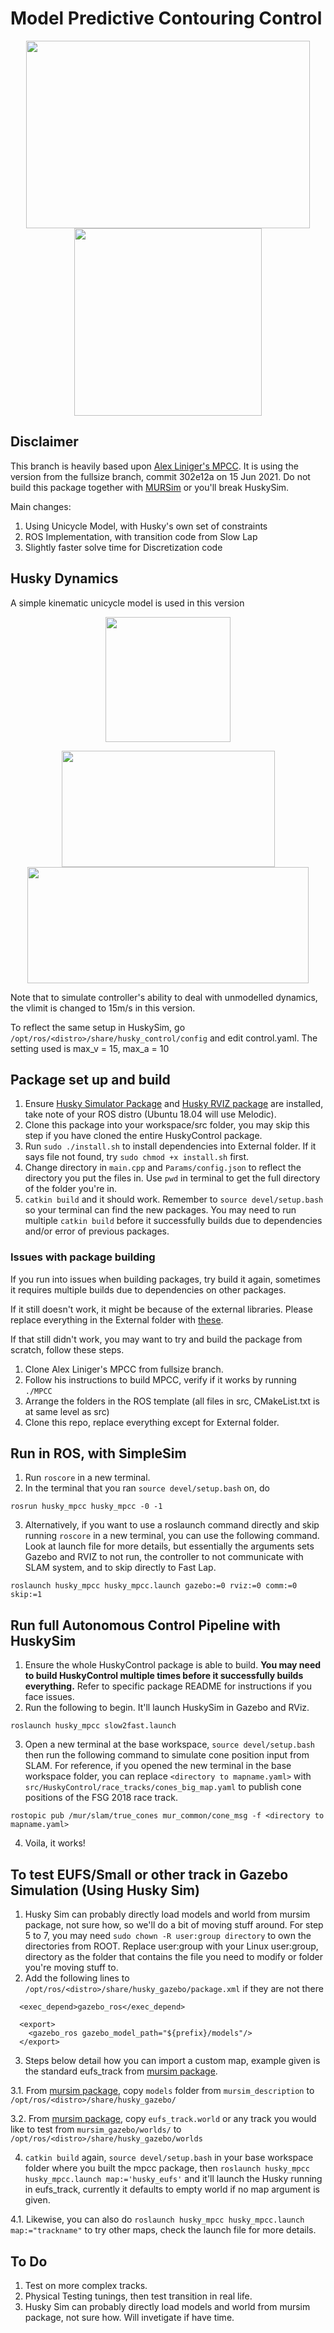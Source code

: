 # Model Predictive Contouring Control
<p align="center">
  <img width="454" height="300" src="https://user-images.githubusercontent.com/78944454/137711457-6073b01d-b5d1-4f3f-905a-70c860ee6a46.gif">
  <img width="300" height="300" src="https://user-images.githubusercontent.com/78944454/137818522-85b7dd92-eb84-40b6-b4f5-c46caab0f031.png">  
</p>

## Disclaimer
This branch is heavily based upon [Alex Liniger's MPCC](https://github.com/alexliniger/MPCC). It is using the version from the fullsize branch, commit 302e12a on 15 Jun 2021. Do not build this package together with [MURSim](https://github.com/MURDriverless/mursim) or you'll break HuskySim.

Main changes:
1. Using Unicycle Model, with Husky's own set of constraints
2. ROS Implementation, with transition code from Slow Lap
3. Slightly faster solve time for Discretization code

## Husky Dynamics
A simple kinematic unicycle model is used in this version
<p align="center">
  <img width="200" height="200" src="https://user-images.githubusercontent.com/78944454/137826421-5731ba0a-432e-43ac-8b5e-f052e6f884a0.png">
</p>

<p align="center">
  <img width="341" height="186" src="https://user-images.githubusercontent.com/78944454/137827369-229ead02-1558-4590-975f-6a32ea3c71b3.png">
  <img width="450" height="186" src="https://user-images.githubusercontent.com/78944454/137827921-4ea7488e-306d-4648-a828-8cb6853f71db.png">
</p>

Note that to simulate controller's ability to deal with unmodelled dynamics, the vlimit is changed to 15m/s in this version. 

To reflect the same setup in HuskySim, go `/opt/ros/<distro>/share/husky_control/config` and edit control.yaml. The setting used is max_v = 15, max_a = 10

## Package set up and build
1. Ensure [Husky Simulator Package](http://wiki.ros.org/husky_gazebo/Tutorials/Simulating%20Husky) and [Husky RVIZ package](http://wiki.ros.org/husky_control/Tutorials/Interfacing%20with%20Husky) are installed, take note of your ROS distro (Ubuntu 18.04 will use Melodic). 
2. Clone this package into your workspace/src folder, you may skip this step if you have cloned the entire HuskyControl package.
3. Run `sudo ./install.sh` to install dependencies into External folder. If it says file not found, try `sudo chmod +x install.sh` first.
4. Change directory in `main.cpp` and `Params/config.json` to reflect the directory you put the files in. Use `pwd` in terminal to get the full directory of the folder you're in.
5. `catkin build` and it should work. Remember to `source devel/setup.bash` so your terminal can find the new packages. You may need to run multiple `catkin build` before it successfully builds due to dependencies and/or error of previous packages.

### Issues with package building
If you run into issues when building packages, try build it again, sometimes it requires multiple builds due to dependencies on other packages. 

If it still doesn't work, it might be because of the external libraries. Please replace everything in the External folder with [these](https://drive.google.com/drive/u/1/folders/16xUVZtKH77O1hIqJbc8R4slYYIPgZIeA).

If that still didn't work, you may want to try and build the package from scratch, follow these steps.
1. Clone Alex Liniger's MPCC from fullsize branch.
2. Follow his instructions to build MPCC, verify if it works by running `./MPCC`
3. Arrange the folders in the ROS template (all files in src, CMakeList.txt is at same level as src)
4. Clone this repo, replace everything except for External folder.

## Run in ROS, with SimpleSim
1. Run `roscore` in a new terminal.
2. In the terminal that you ran `source devel/setup.bash` on, do
```
rosrun husky_mpcc husky_mpcc -0 -1
```
3. Alternatively, if you want to use a roslaunch command directly and skip running `roscore` in a new terminal, you can use the following command. Look at launch file for more details, but essentially the arguments sets Gazebo and RVIZ to not run, the controller to not communicate with SLAM system, and to skip directly to Fast Lap.
```
roslaunch husky_mpcc husky_mpcc.launch gazebo:=0 rviz:=0 comm:=0 skip:=1
```

## Run full Autonomous Control Pipeline with HuskySim
1. Ensure the whole HuskyControl package is able to build. **You may need to build HuskyControl multiple times before it successfully builds everything.** Refer to specific package README for instructions if you face issues.
2. Run the following to begin. It'll launch HuskySim in Gazebo and RViz.
```
roslaunch husky_mpcc slow2fast.launch
``` 
3. Open a new terminal at the base workspace, `source devel/setup.bash` then run the following command to simulate cone position input from SLAM. For reference, if you opened the new terminal in the base workspace folder, you can replace `<directory to mapname.yaml>` with `src/HuskyControl/race_tracks/cones_big_map.yaml` to publish cone positions of the FSG 2018 race track.
```
rostopic pub /mur/slam/true_cones mur_common/cone_msg -f <directory to mapname.yaml>
``` 
4. Voila, it works!

## To test EUFS/Small or other track in Gazebo Simulation (Using Husky Sim)
1. Husky Sim can probably directly load models and world from mursim package, not sure how, so we'll do a bit of moving stuff around. For step 5 to 7, you may need `sudo chown -R user:group directory` to own the directories from ROOT. Replace user:group with your Linux user:group, directory as the folder that contains the file you need to modify or folder you're moving stuff to.
2. Add the following lines to `/opt/ros/<distro>/share/husky_gazebo/package.xml` if they are not there
```
  <exec_depend>gazebo_ros</exec_depend>

  <export>
    <gazebo_ros gazebo_model_path="${prefix}/models"/>
  </export>
```
3. Steps below detail how you can import a custom map, example given is the standard eufs_track from [mursim package](https://github.com/MURDriverless/mursim).

3.1. From [mursim package](https://github.com/MURDriverless/mursim), copy `models` folder from `mursim_description` to `/opt/ros/<distro>/share/husky_gazebo/`

3.2. From [mursim package](https://github.com/MURDriverless/mursim), copy `eufs_track.world` or any track you would like to test from `mursim_gazebo/worlds/` to `/opt/ros/<distro>/share/husky_gazebo/worlds`

4. `catkin build` again, `source devel/setup.bash` in your base workspace folder where you built the mpcc package, then `roslaunch husky_mpcc husky_mpcc.launch map:='husky_eufs'` and it'll launch the Husky running in eufs_track, currently it defaults to empty world if no map argument is given.

4.1. Likewise, you can also do `roslaunch husky_mpcc husky_mpcc.launch map:="trackname"` to try other maps, check the launch file for more details.

## To Do
1. Test on more complex tracks.
2. Physical Testing tunings, then test transition in real life.
3. Husky Sim can probably directly load models and world from mursim package, not sure how. Will invetigate if have time.
